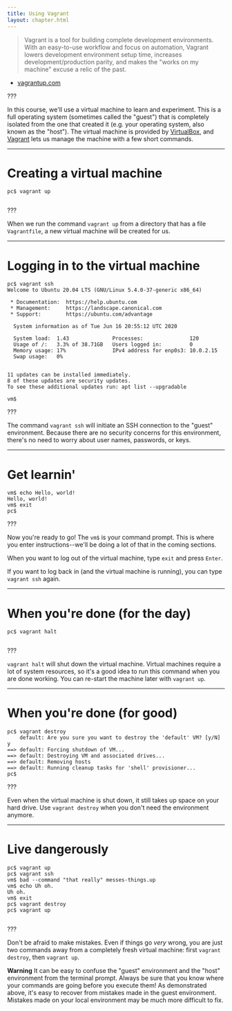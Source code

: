 ```yaml
---
title: Using Vagrant
layout: chapter.html
---
```


> Vagrant is a tool for building complete development environments. With an
> easy-to-use workflow and focus on automation, Vagrant lowers development
> environment setup time, increases development/production parity, and makes
> the "works on my machine" excuse a relic of the past.

- [vagrantup.com](https://www.vagrantup.com/)

???

In this course, we'll use a virtual machine to learn and experiment. This is a
full operating system (sometimes called the "guest") that is completely
isolated from the one that created it (e.g. your operating system, also known
as the "host"). The virtual machine is provided by
[VirtualBox](https://www.virtualbox.org/), and
[Vagrant](https://www.vagrantup.com/) lets us manage the machine with a few
short commands.

---

# Creating a virtual machine

```terminal
pc$ vagrant up
 
```

???

When we run the command `vagrant up` from a directory that has a file
`Vagrantfile`, a new virtual machine will be created for us.

---

# Logging in to the virtual machine

```terminal
pc$ vagrant ssh
Welcome to Ubuntu 20.04 LTS (GNU/Linux 5.4.0-37-generic x86_64)

 * Documentation:  https://help.ubuntu.com
 * Management:     https://landscape.canonical.com
 * Support:        https://ubuntu.com/advantage

  System information as of Tue Jun 16 20:55:12 UTC 2020

  System load:  1.43              Processes:               120
  Usage of /:   3.3% of 38.71GB   Users logged in:         0
  Memory usage: 17%               IPv4 address for enp0s3: 10.0.2.15
  Swap usage:   0%


11 updates can be installed immediately.
8 of these updates are security updates.
To see these additional updates run: apt list --upgradable

vm$ 
```

???

The command `vagrant ssh` will initiate an SSH connection to the "guest"
environment. Because there are no security concerns for this environment,
there's no need to worry about user names, passwords, or keys.

---

# Get learnin'

```terminal
vm$ echo Hello, world!
Hello, world!
vm$ exit
pc$ 
```

???

Now you're ready to go! The `vm$` is your command prompt. This is where you
enter instructions--we'll be doing a lot of that in the coming sections.

When you want to log out of the virtual machine, type `exit` and press `Enter`.

If you want to log back in (and the virtual machine is running), you can type
`vagrant ssh` again.

---

# When you're done (for the day)

```terminal
pc$ vagrant halt
 
```

???

`vagrant halt` will shut down the virtual machine. Virtual machines require a
lot of system resources, so it's a good idea to run this command when you are
done working. You can re-start the machine later with `vagrant up`.

---

# When you're done (for good)

```terminal
pc$ vagrant destroy
    default: Are you sure you want to destroy the 'default' VM? [y/N] y
==> default: Forcing shutdown of VM...
==> default: Destroying VM and associated drives...
==> default: Removing hosts
==> default: Running cleanup tasks for 'shell' provisioner...
pc$ 
```

???

Even when the virtual machine is shut down, it still takes up space on your
hard drive. Use `vagrant destroy` when you don't need the environment anymore.

---

# Live dangerously

```terminal
pc$ vagrant up
pc$ vagrant ssh
vm$ bad --command "that really" messes-things.up
vm$ echo Uh oh.
Uh oh.
vm$ exit
pc$ vagrant destroy
pc$ vagrant up
 
```

???

Don't be afraid to make mistakes. Even if things go *very* wrong, you are just
two commands away from a completely fresh virtual machine: first `vagrant
destroy`, then `vagrant up`.

**Warning** It can be easy to confuse the "guest" environment and the "host"
environment from the terminal prompt. Always be sure that you know where your
commands are going before you execute them! As demonstrated above, it's easy to
recover from mistakes made in the guest environment. Mistakes made on your
local environment may be much more difficult to fix.
